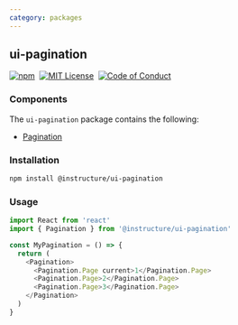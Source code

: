 ```yaml
---
category: packages
---
```


## ui-pagination

[![npm][npm]][npm-url]&nbsp;
[![MIT License][license-badge]][license]&nbsp;
[![Code of Conduct][coc-badge]][coc]

### Components

The `ui-pagination` package contains the following:

- [Pagination](#Pagination)

### Installation

```sh
npm install @instructure/ui-pagination
```

### Usage

```js
import React from 'react'
import { Pagination } from '@instructure/ui-pagination'

const MyPagination = () => {
  return (
    <Pagination>
      <Pagination.Page current>1</Pagination.Page>
      <Pagination.Page>2</Pagination.Page>
      <Pagination.Page>3</Pagination.Page>
    </Pagination>
  )
}
```

[npm]: https://img.shields.io/npm/v/@instructure/ui-pagination.svg
[npm-url]: https://npmjs.com/package/@instructure/ui-pagination
[license-badge]: https://img.shields.io/npm/l/instructure-ui.svg?style=flat-square
[license]: https://github.com/instructure/instructure-ui/blob/master/LICENSE
[coc-badge]: https://img.shields.io/badge/code%20of-conduct-ff69b4.svg?style=flat-square
[coc]: https://github.com/instructure/instructure-ui/blob/master/CODE_OF_CONDUCT.md
